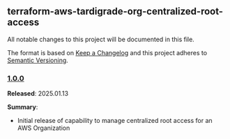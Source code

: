 ## terraform-aws-tardigrade-org-centralized-root-access

All notable changes to this project will be documented in this file.

The format is based on [Keep a Changelog](http://keepachangelog.com/) and this project adheres to [Semantic Versioning](http://semver.org/).

### [1.0.0](https://github.com/plus3it/terraform-aws-tardigrade-org-centralized-root-access/releases/tag/1.0.0)

**Released**: 2025.01.13

**Summary**:

*   Initial release of capability to manage centralized root access for an AWS
    Organization

